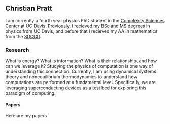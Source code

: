 ## Christian Pratt

I am currently a fourth year physics PhD student in the [Complexity Sciences Center](https://csc.ucdavis.edu) at [UC Davis](https://www.ucdavis.edu). Previously, I recieved my BSc and MS degrees in physics from UC Davis, and before that I recieved my AA in mathematics from the [SDCCD](https://www.sdccd.edu).

### Research

What is energy? What is information? What is their relationship, and how can we leverage it? Studying the physics of computation is one way of understanding this connection. Currently, I am using dynamical systems theory and nonequilibrium thermodynamics to understand how computations are performed at a fundamental level. Specifically, we are leveraging superconducting devices as a test bed for exploring this paradigm of computing.

#### Papers

Here are my papers


